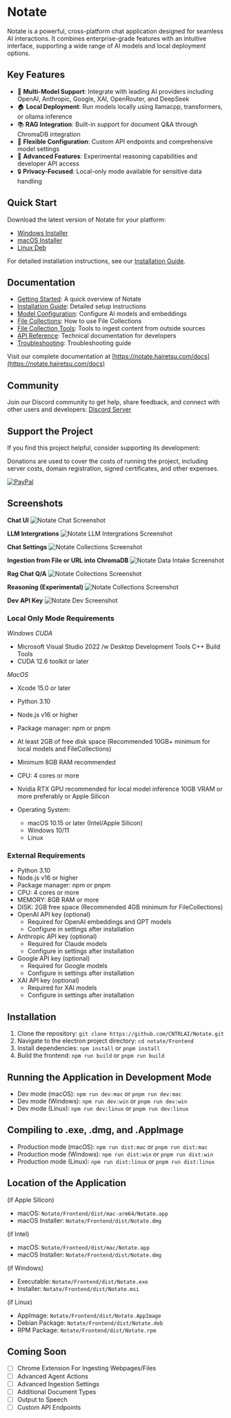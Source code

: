 # Notate

Notate is a powerful, cross-platform chat application designed for seamless AI interactions. It combines enterprise-grade features with an intuitive interface, supporting a wide range of AI models and local deployment options.

## Key Features

- 🤖 **Multi-Model Support**: Integrate with leading AI providers including OpenAI, Anthropic, Google, XAI, OpenRouter, and DeepSeek
- 🏠 **Local Deployment**: Run models locally using llamacpp, transformers, or ollama inference
- 📚 **RAG Integration**: Built-in support for document Q&A through ChromaDB integration
- 🔧 **Flexible Configuration**: Custom API endpoints and comprehensive model settings
- 🎯 **Advanced Features**: Experimental reasoning capabilities and developer API access
- 🔒 **Privacy-Focused**: Local-only mode available for sensitive data handling

## Quick Start

Download the latest version of Notate for your platform:

- [Windows Installer](https://notate.hairetsu.com/download)
- [macOS Installer](https://notate.hairetsu.com/download)
- [Linux Deb](https://notate.hairetsu.com/download)

For detailed installation instructions, see our [Installation Guide](https://notate.hairetsu.com/docs/getting-started).

## Documentation

- [Getting Started](https://notate.hairetsu.com/docs/overview): A quick overview of Notate
- [Installation Guide](https://notate.hairetsu.com/docs/getting-started): Detailed setup instructions
- [Model Configuration](https://notate.hairetsu.com/docs/settings): Configure AI models and embeddings
- [File Collections](https://notate.hairetsu.com/docs/collections): How to use File Collections
- [File Collection Tools](https://notate.hairetsu.com/docs/collection-tools): Tools to ingest content from outside sources
- [API Reference](https://notate.hairetsu.com/docs/developer-integration): Technical documentation for developers
- [Troubleshooting](https://notate.hairetsu.com/docs/troubleshooting): Troubleshooting guide

Visit our complete documentation at [https://notate.hairetsu.com/docs](https://notate.hairetsu.com/docs)

## Community

Join our Discord community to get help, share feedback, and connect with other users and developers:
[Discord Server](https://discord.gg/vEFAwB8wFC)

## Support the Project

If you find this project helpful, consider supporting its development:

Donations are used to cover the costs of running the project, including server costs, domain registration, signed certificates, and other expenses.

[![PayPal](https://img.shields.io/badge/PayPal-donate-blue.svg)](https://www.paypal.com/donate/?hosted_button_id=W96TCRJ5Q3RJG)

## Screenshots

**Chat UI**
![Notate Chat Screenshot](https://www.hairetsu.com/notate-0.png)

**LLM Intergrations**
![Notate LLM Intergrations Screenshot](https://www.hairetsu.com/notate-07.png)

**Chat Settings**
![Notate Collections Screenshot](https://www.hairetsu.com/notate-06.png)

**Ingestion from File or URL into ChromaDB**
![Notate Data Intake Screenshot](https://www.hairetsu.com/notate-3.png)

**Rag Chat Q/A**
![Notate Collections Screenshot](https://www.hairetsu.com/notate-08.png)

**Reasoning (Experimental)**
![Notate Collections Screenshot](https://www.hairetsu.com/notate-09.png)

**Dev API Key**
![Notate Dev Screenshot](https://www.hairetsu.com/notate-2.png)

### Local Only Mode Requirements

_Windows CUDA_

- Microsoft Visual Studio 2022 /w Desktop Development Tools C++ Build Tools
- CUDA 12.6 toolkit or later

_MacOS_

- Xcode 15.0 or later

- Python 3.10
- Node.js v16 or higher
- Package manager: npm or pnpm
- At least 2GB of free disk space (Recommended 10GB+ minimum for local models and FileCollections)
- Minimum 8GB RAM recommended
- CPU: 4 cores or more
- Nvidia RTX GPU recommended for local model inference 10GB VRAM or more preferably or Apple Silicon
- Operating System:
  - macOS 10.15 or later (Intel/Apple Silicon)
  - Windows 10/11
  - Linux

### External Requirements

- Python 3.10
- Node.js v16 or higher
- Package manager: npm or pnpm
- CPU: 4 cores or more
- MEMORY: 8GB RAM or more
- DISK: 2GB free space (Recommended 4GB minimum for FileCollections)
- OpenAI API key (optional)
  - Required for OpenAI embeddings and GPT models
  - Configure in settings after installation
- Anthropic API key (optional)
  - Required for Claude models
  - Configure in settings after installation
- Google API key (optional)
  - Required for Google models
  - Configure in settings after installation
- XAI API key (optional)
  - Required for XAI models
  - Configure in settings after installation

## Installation

1. Clone the repository: `git clone https://github.com/CNTRLAI/Notate.git`
2. Navigate to the electron project directory: `cd notate/Frontend`
3. Install dependencies: `npm install` or `pnpm install`
4. Build the frontend: `npm run build` or `pnpm run build`

## Running the Application in Development Mode

- Dev mode (macOS): `npm run dev:mac` or `pnpm run dev:mac`
- Dev mode (Windows): `npm run dev:win` or `pnpm run dev:win`
- Dev mode (Linux): `npm run dev:linux` or `pnpm run dev:linux`

## Compiling to .exe, .dmg, and .AppImage

- Production mode (macOS): `npm run dist:mac` or `pnpm run dist:mac`
- Production mode (Windows): `npm run dist:win` or `pnpm run dist:win`
- Production mode (Linux): `npm run dist:linux` or `pnpm run dist:linux`

## Location of the Application

(if Apple Silicon)

- macOS: `Notate/Frontend/dist/mac-arm64/Notate.app`
- macOS Installer: `Notate/Frontend/dist/Notate.dmg`

(if Intel)

- macOS: `Notate/Frontend/dist/mac/Notate.app`
- macOS Installer: `Notate/Frontend/dist/Notate.dmg`

(if Windows)

- Executable: `Notate/Frontend/dist/Notate.exe`
- Installer: `Notate/Frontend/dist/Notate.msi`

(if Linux)

- AppImage: `Notate/Frontend/dist/Notate.AppImage`
- Debian Package: `Notate/Frontend/dist/Notate.deb`
- RPM Package: `Notate/Frontend/dist/Notate.rpm`

## Coming Soon

- [ ] Chrome Extension For Ingesting Webpages/Files
- [ ] Advanced Agent Actions
- [ ] Advanced Ingestion Settings
- [ ] Additional Document Types
- [ ] Output to Speech
- [ ] Custom API Endpoints
